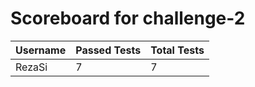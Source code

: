 # Scoreboard for challenge-2
| Username   | Passed Tests | Total Tests |
|------------|--------------|-------------|
| RezaSi | 7 | 7 |


